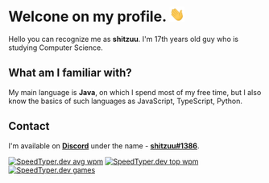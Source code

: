 # Welcone on my profile. <img src="https://raw.githubusercontent.com/shitzuu/shitzuu/main/assets/wave.gif" width="30px">
Hello you can recognize me as **shitzuu**. I'm 17th years old guy who is studying Computer Science. 
## What am I familiar with?
My main language is **Java**, on which I spend most of my free time, but I also know the basics of such languages as JavaScript, TypeScript, Python.
## Contact
I'm available on [**Discord**](https://discord.com) under the name - [**shitzuu#1386**](https://discordapp.com/users/316953327936077827).

[<img src="https://api.speedtyper.dev/users/shitzuu/badges/averagewpm" alt="SpeedTyper.dev avg wpm" height="27px" width="200px">](https://www.speedtyper.dev/profile/shitzuu) 
[<img src="https://api.speedtyper.dev/users/shitzuu/badges/topwpm" alt="SpeedTyper.dev top wpm" height="27px" width="200px">](https://www.speedtyper.dev/profile/shitzuu) 
[<img src="https://api.speedtyper.dev/users/shitzuu/badges/gamecount" alt="SpeedTyper.dev games" height="27px" width="200px">](https://www.speedtyper.dev/profile/shitzuu)
